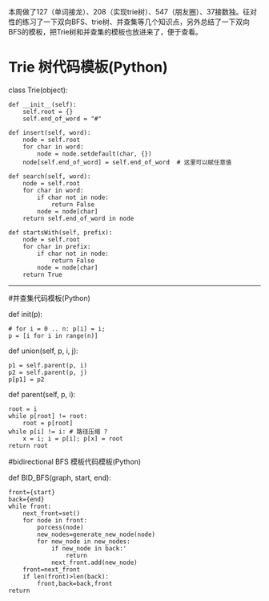 本周做了127（单词接龙）、208（实现trie树）、547（朋友圈）、37接数独。征对性的练习了一下双向BFS、trie树、并查集等几个知识点，另外总结了一下双向BFS的模板，把Trie树和并查集的模板也放进来了，便于查看。

# Trie 树代码模板(Python)
class Trie(object):
  
	def __init__(self): 
		self.root = {} 
		self.end_of_word = "#" 
 
	def insert(self, word): 
		node = self.root 
		for char in word: 
			node = node.setdefault(char, {}) 
		node[self.end_of_word] = self.end_of_word  # 这里可以赋任意值
 
	def search(self, word): 
		node = self.root 
		for char in word: 
			if char not in node: 
				return False 
			node = node[char] 
		return self.end_of_word in node 
 
	def startsWith(self, prefix): 
		node = self.root 
		for char in prefix: 
			if char not in node: 
				return False 
			node = node[char] 
		return True

****

#并查集代码模板(Python)  


def init(p): 

	# for i = 0 .. n: p[i] = i; 
	p = [i for i in range(n)] 
 
def union(self, p, i, j): 

	p1 = self.parent(p, i) 
	p2 = self.parent(p, j) 
	p[p1] = p2 
 
def parent(self, p, i): 

	root = i
	while p[root] != root: 
		root = p[root] 
	while p[i] != i: # 路径压缩 ?
		x = i; i = p[i]; p[x] = root 
	return root

#bidirectional BFS 模板代码模板(Python)  

def BID_BFS(graph, start, end):

	front={start}
	back={end}
	while front:
		next_front=set()
		for node in front:
			porcess(node)
			new_nodes=generate_new_node(node)
			for new_node in new_nodes:
				if new_node in back:'
					return
				next_front.add(new_node)
		front=next_front
		if len(front)>len(back):
			front,back=back,front
	return